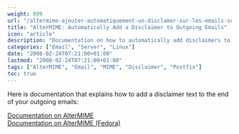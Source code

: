 ```yaml
---
weight: 999
url: "/altermime-ajouter-automatiquement-un-disclamer-sur-les-emails-sortants/"
title: "AlterMIME: Automatically Add a Disclaimer to Outgoing Emails"
icon: "article"
description: "Documentation on how to automatically add disclaimers to your outgoing emails using AlterMIME"
categories: ["Email", "Server", "Linux"]
date: "2008-02-24T07:21:00+01:00"
lastmod: "2008-02-24T07:21:00+01:00"
tags: ["AlterMIME", "Email", "MIME", "Disclaimer", "Postfix"]
toc: true
---
```


Here is documentation that explains how to add a disclaimer text to the end of your outgoing emails:

[Documentation on AlterMIME](/pdf/how_to_automatically_add_a_disclaimer_to_outgoing_emails_with_altermime.pdf)  
[Documentation on AlterMIME (Fedora)](/pdf/automatically_add_disclaimers_to_outgoing_emails_with_altermime_on_fedora_8.pdf)
